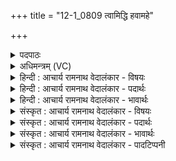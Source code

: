 +++
title = "12-1_0809 त्वामिद्धि हवामहे"

+++
<details><summary>पदपाठः</summary>

त्वा꣢म्। इत्। हि। ह꣡वा꣢꣯महे। सा꣣तौ꣢। वा꣡ज꣢꣯स्य। का꣣र꣡वः꣢। त्वाम्। वृ꣣त्रे꣡षु꣢। इ꣣न्द्र। स꣡त्प꣢꣯तिम्। सत्। प꣣तिम्। न꣡रः꣢꣯। त्वाम्। का꣡ष्ठा꣢꣯सु। अ꣡र्व꣢꣯तः। ८०९।
</details>

<details><summary>अधिमन्त्रम् (VC)</summary>

- इन्द्रः
- शंयुर्बार्हस्पत्यः
- प्रगाथः(विषमा बृहती, समा सतोबृहती)
- मध्यमः
</details>

<details><summary>हिन्दी : आचार्य रामनाथ वेदालंकार - विषयः</summary>

प्रथम ऋचा पूर्वार्चिक में २३४ क्रमाङ्क पर परमेश्वर और राजा के पक्ष में व्याख्यात हुई थी। यहाँ परमात्मा और जीवात्मा का आह्वान है।
</details>

<details><summary>हिन्दी : आचार्य रामनाथ वेदालंकार - पदार्थः</summary>

पदार्थान्वय -  हे (इन्द्र) परमात्मन् वा जीवात्मन् ! (कारवः) कर्मशूर हम (वाजस्य) संग्राम की (सातौ) प्राप्ति होने पर (त्वाम् इत् हि) तुझे ही (हवामहे) पुकारते या उद्बोधन देते हैं। (वृत्रेषु) शत्रुओं वा विघ्नों के उमड़ने पर (सत्पतिम्) सज्जनों के पालनकर्ता (त्वाम्) तुझे ही पुकारते या उद्बोधन देते हैं। (नरः) सभी मनुष्य (काष्ठासु) दिशाओं में (अर्वतः) हिंसक शत्रु से रक्षार्थ (त्वाम्) तुझे ही पुकारते या उद्बोधन देते हैं ॥१॥
</details>

<details><summary>हिन्दी : आचार्य रामनाथ वेदालंकार - भावार्थः</summary>

भावार्थ -  परमात्मा की कृपा से और आत्मोद्बोधन से सभी विघ्न और सभी शत्रु क्षण भर में पराजित किये जा सकते हैं ॥१॥
</details>

<details><summary>संस्कृत : आचार्य रामनाथ वेदालंकार - विषयः</summary>

तत्र प्रथमा ऋक् पूर्वार्चिके २३४ क्रमाङ्के परमेश्वरनृपत्योः पक्षे व्याख्याता। अत्र परमात्मा जीवात्मा चाहूयते।
</details>

<details><summary>संस्कृत : आचार्य रामनाथ वेदालंकार - पदार्थः</summary>

पदार्थान्वय -  हे (इन्द्र) परमात्मन् जीवात्मन् वा ! कर्मशूराः वयम् (वाजस्य) संग्रामस्य (सातौ) प्राप्तौ (त्वाम् इत् हि) त्वामेव खलु (हवामहे) आह्वयामः उद्बोधयामो वा। (वृत्रेषु) शत्रुषु विघ्नेषु वा उपद्रुतेषु (सत्पतिम्) सतां पालकम् (त्वाम्) त्वामेव हवामहे आह्वयामः उद्बोधयामो वा। (नरः) सर्वेऽपि मनुष्याः (काष्ठासु) दिक्षु (अर्वतः) हिंसकात् शत्रोः त्रातुम् इति शेषः।[अर्व हिंसायाम्,भ्वादिः।] (त्वाम्) त्वामेव हवन्ते आह्वयन्ति उद्बोधयन्ति वा ॥१॥२
</details>

<details><summary>संस्कृत : आचार्य रामनाथ वेदालंकार - भावार्थः</summary>

भावार्थ -  परमात्मनः कृपयाऽऽत्मोद्बोधनेन च सर्वेऽपि विघ्नाः सर्वेऽपि च शत्रवः क्षणेन पराजेतुं शक्यन्ते ॥१॥
</details>

<details><summary>संस्कृत : आचार्य रामनाथ वेदालंकार - पादटिप्पनी</summary>

टिप्पनी -   १. ऋ० ६।४६।१, अथ० २०।९८।१, उभयत्र ‘सा॒ ता’ इति पाठः। य० २७।३७। साम० २३४। ऋषिः भरद्वाजः बार्हस्पत्यः। २. दयानन्दर्षिर्मन्त्रमिमम् ऋग्भाष्ये शिल्पविद्याविषयं यजुर्भाष्ये च राजधर्मविषयमधिकृत्य व्याख्यातवान्।
</details>